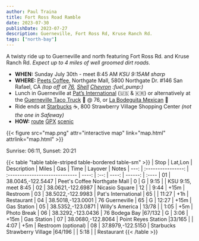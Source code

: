 ```yaml
---
author: Paul Traina
title: Fort Ross Road Ramble
date: 2023-07-30
publishDate: 2023-07-27
description: Guerneville, Fort Ross Rd, Kruse Ranch Rd.
tags: ["north-bay"]
---
```

A twisty ride up to Guerneville and north featuring Fort Ross Rd. and Kruse Ranch Rd.
*Expect up to 4 miles of well groomed dirt roads.*

* **WHEN:** Sunday July 30th - meet 8:45 AM *KSU 9:15AM sharp*
* **WHERE:** [Peets Coffee](https://goo.gl/maps/Nr19wF2eEhyFY9L28),
   Northgate Mall, 5800 Northgate Dr. #146 San Rafael, CA
   *(top off at [76](https://goo.gl/maps/F1zv2PQTcjTju17X6),
   [Shell](https://goo.gl/maps/7iN9H6bbP4ePVyYt9)
   [Chevron](https://goo.gl/maps/F3aGLG3vAwCmEkaK9) :fuel_pump:)*
* Lunch in Guerneville at
  [Pat’s International](https://goo.gl/maps/b1wHVau5ZGLLCUjY7) (:us: & :kr:)
  or alternatively at the
  [Guerneville Taco Truck](https://www.guernevilletacotruck.com) :taco: @ 76, or
  [La Bodeguita Mexican](https://goo.gl/maps/BrJcXxdC16p3T3iB7) :burrito:
* Ride ends at [Starbucks](https://goo.gl/maps/BrJcXxdC16p3T3iB7) :coffee:,
  800 Strawberry Village Shopping Center *(not the one in Safeway)*
* **HOW:**
  [route](map.html)
  [GPX](fort-ross.gpx)
  [scenic](https://scenicapp.space/route/ByyIxbmz)

{{< figure src="map.png" attr="interactive map" link="map.html" attrlink="map.html" >}}

Sunrise: 06:11, Sunset: 20:21

{{< table "table table-striped table-bordered table-sm" >}}
| Stop |      Lat,Lon       | Description                    | Miles | Gas  | Time  | Layover | Notes
| ---: | :----------------: | :----------------------------- | ----: | :--: | ----: | ------: | :----
|   01 |  38.0045,-122.5447 | Peet's Coffee Northgate Mall   |     0 |    G |  9:15 |         | KSU 9:15, meet 8:45
|   02 |  38.0621,-122.6987 | Nicasio Square                 |    12 |      |  9:44 |    +15m | Restroom
|   03 |  38.5022,-122.9983 | Pat's International            |    65 |      | 11:27 |     +1h | Restaurant
|   04 |  38.5018,-123.0001 | 76 Guerneville                 |    65 |    G | 12:27 |    +15m | Gas Station
|   05 |  38.5352,-123.0871 | Willy's America                | 13/78 |      |  1:05 |     +5m | Photo Break
|   06 |  38.3292,-123.0436 | 76 Bodega Bay                  |67/132 |    G |  3:06 |    +15m | Gas Station
|   07 |  38.0680,-122.8064 | Point Reyes Station            |33/165 |      |  4:07 |     +5m | Restroom (optional)
|   08 |  37.8979,-122.5150 | Starbucks Strawberry Village   |64/196 |      |  5:18 |         | Restaurant
{{< /table >}}
